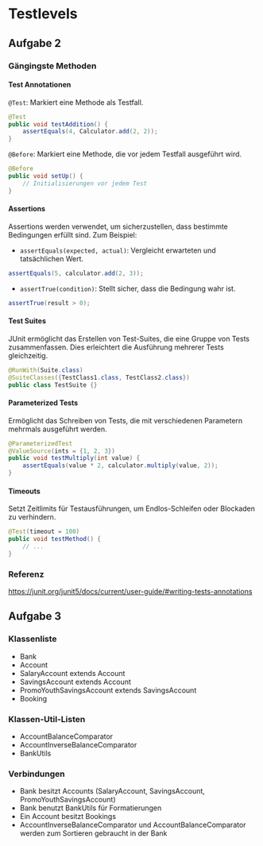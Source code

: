 # Testlevels

## Aufgabe 2

### Gängingste Methoden

#### Test Annotationen

`@Test`: Markiert eine Methode als Testfall.

```java
@Test
public void testAddition() {
    assertEquals(4, Calculator.add(2, 2));
}
```

`@Before`: Markiert eine Methode, die vor jedem Testfall ausgeführt wird.

```java
@Before
public void setUp() {
    // Initialisierungen vor jedem Test
}
```

#### Assertions

Assertions werden verwendet, um sicherzustellen, dass bestimmte Bedingungen erfüllt sind. Zum Beispiel:

- `assertEquals(expected, actual)`: Vergleicht erwarteten und tatsächlichen Wert.

```java
assertEquals(5, calculator.add(2, 3));
```

- `assertTrue(condition)`: Stellt sicher, dass die Bedingung wahr ist.

```java
assertTrue(result > 0);
```

#### Test Suites

JUnit ermöglicht das Erstellen von Test-Suites, die eine Gruppe von Tests zusammenfassen.
Dies erleichtert die Ausführung mehrerer Tests gleichzeitig.

```java
@RunWith(Suite.class)
@SuiteClasses({TestClass1.class, TestClass2.class})
public class TestSuite {}
```

#### Parameterized Tests

Ermöglicht das Schreiben von Tests, die mit verschiedenen Parametern mehrmals ausgeführt werden.

```java
@ParameterizedTest
@ValueSource(ints = {1, 2, 3})
public void testMultiply(int value) {
    assertEquals(value * 2, calculator.multiply(value, 2));
}
```

#### Timeouts

Setzt Zeitlimits für Testausführungen, um Endlos-Schleifen oder Blockaden zu verhindern.

```java
@Test(timeout = 100)
public void testMethod() {
    // ...
}
```

### Referenz

<https://junit.org/junit5/docs/current/user-guide/#writing-tests-annotations>

## Aufgabe 3

### Klassenliste

- Bank
- Account
- SalaryAccount
extends Account
- SavingsAccount
extends Account
- PromoYouthSavingsAccount
extends SavingsAccount
- Booking

### Klassen-Util-Listen

- AccountBalanceComparator
- AccountInverseBalanceComparator
- BankUtils

### Verbindungen

- Bank besitzt Accounts (SalaryAccount, SavingsAccount, PromoYouthSavingsAccount)
- Bank benutzt BankUtils für Formatierungen
- Ein Account besitzt Bookings
- AccountInverseBalanceComparator und AccountBalanceComparator werden zum Sortieren gebraucht in der Bank
